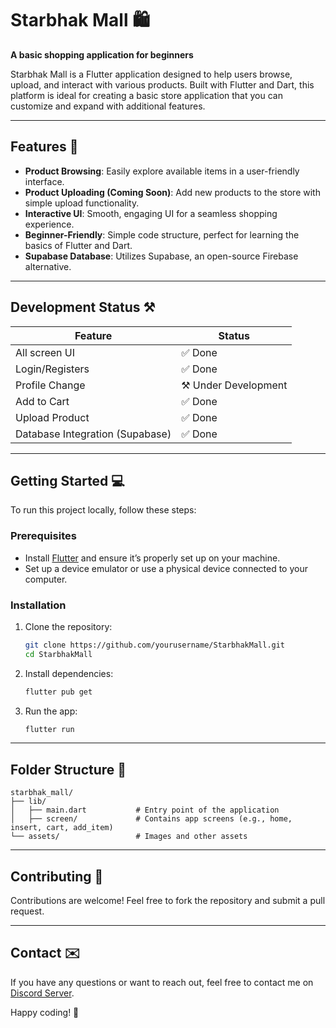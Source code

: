 # Starbhak Mall 🛍️

**A basic shopping application for beginners**

Starbhak Mall is a Flutter application designed to help users browse, upload, and interact with various products. Built with Flutter and Dart, this platform is ideal for creating a basic store application that you can customize and expand with additional features.

---

## Features 🚀

- **Product Browsing**: Easily explore available items in a user-friendly interface.
- **Product Uploading (Coming Soon)**: Add new products to the store with simple upload functionality.
- **Interactive UI**: Smooth, engaging UI for a seamless shopping experience.
- **Beginner-Friendly**: Simple code structure, perfect for learning the basics of Flutter and Dart.
- **Supabase Database**: Utilizes Supabase, an open-source Firebase alternative.

---

## Development Status ⚒️

Feature            | Status
------------------ | -------------
All screen UI      | ✅ Done
Login/Registers    | ✅ Done
Profile Change     | ⚒️ Under Development 
Add to Cart        | ✅ Done
Upload Product     | ✅ Done 
Database Integration (Supabase) | ✅ Done

---

## Getting Started 💻

To run this project locally, follow these steps:

### Prerequisites

- Install [Flutter](https://flutter.dev/docs/get-started/install) and ensure it’s properly set up on your machine.
- Set up a device emulator or use a physical device connected to your computer.

### Installation

1. Clone the repository:
   ```bash
   git clone https://github.com/yourusername/StarbhakMall.git
   cd StarbhakMall
   ```

2. Install dependencies:
   ```bash
   flutter pub get
   ```

3. Run the app:
   ```bash
   flutter run
   ```

---

## Folder Structure 📂

```plaintext
starbhak_mall/
├── lib/
│   ├── main.dart           # Entry point of the application
│   ├── screen/             # Contains app screens (e.g., home, insert, cart, add_item)
└── assets/                 # Images and other assets
```

---

## Contributing 🤝

Contributions are welcome! Feel free to fork the repository and submit a pull request. 

---

## Contact ✉️

If you have any questions or want to reach out, feel free to contact me on [Discord Server](https://discord.gg/VeWCudH82z).

Happy coding! 🎉
